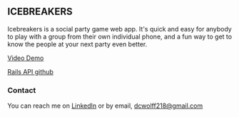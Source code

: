 ## ICEBREAKERS

Icebreakers is a social party game web app. It's quick and easy for anybody to play with a group from their own individual phone, and a fun way to get to know the people at your next party even better.

[Video Demo](https://www.youtube.com/watch?v=qW0Sl7JjD7Y&t=1s)

[Rails API github](https://github.com/DavidWolff218/icebreakers_backend)


### Contact

You can reach me on [LinkedIn](https://www.linkedin.com/in/davidwolff218/) or by email, dcwolff218@gmail.com


